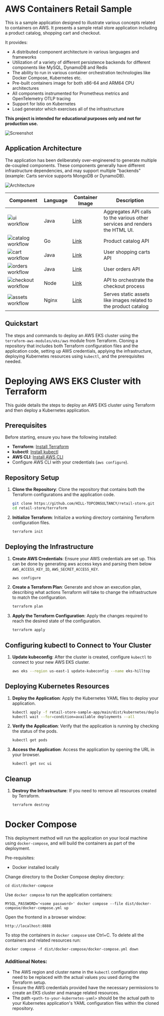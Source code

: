 # AWS Containers Retail Sample

This is a sample application designed to illustrate various concepts related to containers on AWS. It presents a sample retail store application including a product catalog, shopping cart and checkout.

It provides:
- A distributed component architecture in various languages and frameworks
- Utilization of a variety of different persistence backends for different components like MySQL, DynamoDB and Redis
- The ability to run in various container orchestration technologies like Docker Compose, Kubernetes etc.
- Pre-built containers image for both x86-64 and ARM64 CPU architectures
- All components instrumented for Prometheus metrics and OpenTelemetry OTLP tracing
- Support for Istio on Kubernetes
- Load generator which exercises all of the infrastructure

**This project is intended for educational purposes only and not for production use.**

![Screenshot](/retail-store-sample-app/docs/images/screenshot.png)

## Application Architecture

The application has been deliberately over-engineered to generate multiple de-coupled components. These components generally have different infrastructure dependencies, and may support multiple "backends" (example: Carts service supports MongoDB or DynamoDB).

![Architecture](/retail-store-sample-app/docs/images/architecture.png)

| Component | Language | Container Image     | Description                                                                 |
|-----------|----------|---------------------|-----------------------------------------------------------------------------|
| ![ui workflow](https://github.com/aws-containers/retail-store-sample-app/actions/workflows/ci-ui.yml/badge.svg)        | Java     | [Link](https://gallery.ecr.aws/aws-containers/retail-store-sample-ui)       | Aggregates API calls to the various other services and renders the HTML UI. |
| ![catalog workflow](https://github.com/aws-containers/retail-store-sample-app/actions/workflows/ci-catalog.yml/badge.svg)   | Go       | [Link](https://gallery.ecr.aws/aws-containers/retail-store-sample-catalog)  | Product catalog API                                                         |
| ![cart workflow](https://github.com/aws-containers/retail-store-sample-app/actions/workflows/ci-cart.yml/badge.svg)   | Java     | [Link](https://gallery.ecr.aws/aws-containers/retail-store-sample-cart)     | User shopping carts API                                                     |
| ![orders workflow](https://github.com/aws-containers/retail-store-sample-app/actions/workflows/ci-orders.yml/badge.svg)  | Java     | [Link](https://gallery.ecr.aws/aws-containers/retail-store-sample-orders)   | User orders API                                                             |
| ![checkout workflow](https://github.com/aws-containers/retail-store-sample-app/actions/workflows/ci-checkout.yml/badge.svg) | Node     | [Link](https://gallery.ecr.aws/aws-containers/retail-store-sample-checkout) | API to orchestrate the checkout process                                     |
| ![assets workflow](https://github.com/aws-containers/retail-store-sample-app/actions/workflows/ci-assets.yml/badge.svg)  | Nginx    | [Link](https://gallery.ecr.aws/aws-containers/retail-store-sample-assets)   | Serves static assets like images related to the product catalog             |

## Quickstart
The steps and commands to deploy an AWS EKS cluster using the `terraform-aws-modules/eks/aws` module from Terraform.
Cloning a repository that includes both Terraform configuration files and the application code, setting up AWS credentials, applying the infrastructure, deploying Kubernetes resources using `kubectl`, and the prerequisites needed.

# Deploying AWS EKS Cluster with Terraform

This guide details the steps to deploy an AWS EKS cluster using Terraform and then deploy a Kubernetes application.

## Prerequisites

Before starting, ensure you have the following installed:
- **Terraform**: [Install Terraform](https://learn.hashicorp.com/tutorials/terraform/install-cli)
- **kubectl**: [Install kubectl](https://kubernetes.io/docs/tasks/tools/)
- **AWS CLI**: [Install AWS CLI](https://aws.amazon.com/cli/)
- Configure AWS CLI with your credentials (`aws configure`).

## Repository Setup

1. **Clone the Repository**:
   Clone the repository that contains both the Terraform configurations and the application code.
   ```bash
   git clone https://github.com/HILL-TOPCONSULTANCY/retail-store.git
   cd retail-store/terraform
   ```

2. **Initialize Terraform**:
   Initialize a working directory containing Terraform configuration files.
   ```bash
   terraform init
   ```

## Deploying the Infrastructure

1. **Create AWS Credentials**:
   Ensure your AWS credentials are set up. This can be done by generating aws access keys and parsing them below `AWS_ACCESS_KEY_ID`, `AWS_SECRET_ACCESS_KEY`.
   ```bash
   aws configure
   ```

2. **Create a Terraform Plan**:
   Generate and show an execution plan, describing what actions Terraform will take to change the infrastructure to match the configuration.
   ```bash
   terraform plan
   ```

3. **Apply the Terraform Configuration**:
   Apply the changes required to reach the desired state of the configuration.
   ```bash
   terraform apply
   ```

## Configuring kubectl to Connect to Your Cluster

1. **Update kubeconfig**:
   After the cluster is created, configure `kubectl` to connect to your new AWS EKS cluster.
   ```bash
   aws eks --region us-east-1 update-kubeconfig --name eks-hilltop
   ```

## Deploying Kubernetes Resources

1. **Deploy the Application**:
   Apply the Kubernetes YAML files to deploy your application.
   ```bash
   kubectl apply -f retail-store-sample-app/main/dist/kubernetes/deploy.yaml
   kubectl wait --for=condition=available deployments --all
   ```
2. **Verify the Application**:
   Verify that the application is running by checking the status of the pods.
   ```bash
   kubectl get pods
   ```
3. **Access the Application**:
   Access the application by opening the URL in your browser.
   ```bash
   kubectl get svc ui
   ```

## Cleanup

1. **Destroy the Infrastructure**:
   If you need to remove all resources created by Terraform.
   ```bash
   terraform destroy
   ```

# Docker Compose

This deployment method will run the application on your local machine using `docker-compose`, and will build the containers as part of the deployment.

Pre-requisites:
- Docker installed locally

Change directory to the Docker Compose deploy directory:

```
cd dist/docker-compose
```

Use `docker compose` to run the application containers:

```
MYSQL_PASSWORD='<some password>' docker compose --file dist/docker-compose/docker-compose.yml up
```

Open the frontend in a browser window:

```
http://localhost:8888
```

To stop the containers in `docker compose` use Ctrl+C. To delete all the containers and related resources run:

```
docker compose -f dist/docker-compose/docker-compose.yml down
```

### Additional Notes:
- The AWS region and cluster name in the `kubectl` configuration step need to be replaced with the actual values you used during the Terraform setup.
- Ensure the AWS credentials provided have the necessary permissions to create an EKS cluster and manage related resources.
- The path `<path-to-your-kubernetes-yaml>` should be the actual path to your Kubernetes application's YAML configuration files within the cloned repository.

